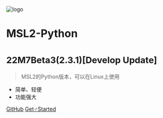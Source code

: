 ![logo](logo.png)

# MSL2-Python

# <small>22M7Beta3(2.3.1)[Develop Update]</small>

> MSL2的Python版本，可以在Linux上使用

- 简单、轻便
- 功能强大

[GitHub](https://github.com/NTFS2020/MSL2-Python)
[Get♂Started](README)

